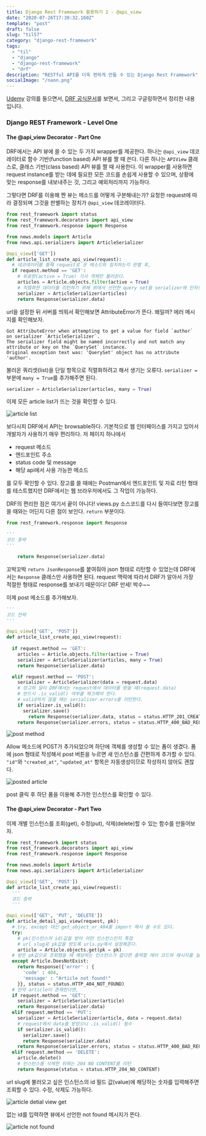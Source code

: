 ```yaml
---
title: Django Rest Framework 활용하기 2 - @api_view
date: "2020-07-26T17:30:32.160Z"
template: "post"
draft: false
slug: "til57"
category: "django-rest-framework"
tags:
  - "til"
  - "django"
  - "django-rest-framework"
  - "drf"
description: "RESTful API를 더욱 편하게 만들 수 있는 Django Rest Framework"
socialImage: "/naon.png"
---
```


[Udemy](https://www.udemy.com/course/the-complete-guide-to-django-rest-framework-and-vue-js/) 강의를 들으면서, [DRF 공식문서](https://www.django-rest-framework.org/api-guide/serializers/)를 보면서, 그리고 구글링하면서 정리한 내용입니다.

### Django REST Framework - Level One
#### The @api_view Decorator - Part One

DRF에서는 API 뷰에 쓸 수 있는 두 가지 wrapper를 제공한다. 하나는 `@api_view` 데코레이터로 함수 기반(function based) API 뷰를 짤 때 쓴다. 다른 하나는 `APIView` 클래스로, 클래스 기반(class based) API 뷰를 짤 때 사용한다. 이 wrapper를 사용하면 request instance를 받는 데에 필요한 모든 코드를 손쉽게 사용할 수 있으며, 상황에 맞는 response를 내보내주는 것, 그리고 예외처리까지 가능하다.

그렇다면 DRF를 이용해 짠 뷰는 메소드를 어떻게 구분해내는가? 요청한 request에 따라 결정되며 그것을 판별하는 장치가 `@api_view` 데코레이터다.

```python
from rest_framework import status
from rest_framework.decorators import api_view
from rest_framework.response import Response

from news.models import Article
from news.api.serializers import ArticleSerializer

@api_view(['GET'])
def article_list_create_api_view(request):
  # 데코레이터를 통해 request로 온 메소드와 일치하는지 판별 후,
  if request.method == 'GET':
    # 유효한(active = True) 기사 객체만 불러온다.
    articles = Article.objects.filter(active = True)
    # 직렬화한 데이터를 리턴하기 위해 위에서 선언한 query set을 serializer에 인자로 넣는다.
    serializer = ArticleSerializer(articles)
    return Response(serializer.data)
```

url을 설정한 뒤 서버를 띄워서 확인해보면 AttributeError가 뜬다. 왜일까? 에러 메시지를 확인해보자.

```
Got AttributeError when attempting to get a value for field `author` on serializer `ArticleSerializer`.
The serializer field might be named incorrectly and not match any attribute or key on the `QuerySet` instance.
Original exception text was: 'QuerySet' object has no attribute 'author'.
```

불러온 쿼리셋(list)을 단일 항목으로 직렬화하려고 해서 생기는 오류다. `serializer =` 부분에 `many = True`를 추가해주면 된다.

```python
serializer = ArticleSerializer(articles, many = True)
```

이제 모든 article list가 뜨는 것을 확인할 수 있다.

![article list](/media/udemy-drf01-article-list.png)

보다시피 DRF에서 API는 browsable하다. 기본적으로 웹 인터페이스를 가지고 있어서 개발자가 사용하기 매우 편리하다. 저 페이지 하나에서

- request 메소드
- 엔드포인트 주소
- status code 및 message
- 해당 api에서 사용 가능한 메소드

를 모두 확인할 수 있다. 장고를 쓸 때에는 Postman에서 엔드포인트 및 자료 리턴 형태를 테스트했지만 DRF에서는 웹 브라우저에서도 그 작업이 가능하다.

DRF의 편리한 점은 여기서 끝이 아니다! views.py 소스코드를 다시 들여다보면 장고를 쓸 때와는 어딘지 다른 점이 보인다. `return` 부분이다.

```python
from rest_framework.response import Response

'''
코드 중략
'''

    return Response(serializer.data)
```

꼬박꼬박 `return JsonResponse`를 붙여줘야 json 형태로 리턴할 수 있었는데 DRF에서는 `Response` 클래스만 사용하면 된다. request 맥락에 따라서 DRF가 알아서 가장 적절한 형태로 response를 보내기 때문이다! DRF 만세! 박수~~

이제 post 메소드를 추가해보자.

```python
'''
코드 전략
'''

@api_view(['GET', 'POST'])
def article_list_create_api_view(request):
    
  if request.method == 'GET':
    articles = Article.objects.filter(active = True)
    serializer = ArticleSerializer(articles, many = True)
    return Response(serializer.data)

  elif request.method == 'POST':
    serializer = ArticleSerializer(data = request.data)
    # 장고와 달리 DRF에서는 request에서 데이터를 받을 때(request.data)
    # 반드시 .is_valid() 여부를 체크해야 한다.
    # valid하지 않을 때는 serializer.errors를 리턴한다.
    if serializer.is_valid():
      serializer.save()
        return Response(serializer.data, status = status.HTTP_201_CREATED)
    return Response(serializer.errors, status = status.HTTP_400_BAD_REQUEST)
```

![post method](/media/udemy-drf02-article-post.png)

Allow 메소드에 POST가 추가되었으며 하단에 객체를 생성할 수 있는 폼이 생겼다. 폼에 json 형태로 작성해서 post 버튼을 누르면 새 인스턴스를 간편하게 추가할 수 있다. `"id"`와 `"created_at"`, `"updated_at"` 항목은 자동생성이므로 작성하지 않아도 괜찮다.

![posted article](/media/udemy-drf03-article-posted.png)

post 클릭 후 하단 폼을 이용해 추가한 인스턴스를 확인할 수 있다.

#### The @api_view Decorator - Part Two
이제 개별 인스턴스를 조회(get), 수정(put), 삭제(delete)할 수 있는 함수를 만들어보자.

```python
from rest_framework import status
from rest_framework.decorators import api_view
from rest_framework.response import Response

from news.models import Article
from news.api.serializers import ArticleSerializer

@api_view(['GET', 'POST'])
def article_list_create_api_view(request):
  '''
  코드 중략
  '''

@api_view(['GET', 'PUT', 'DELETE'])
def article_detail_api_view(request, pk):
  # try, except 대신 get_object_or_404를 import 해서 쓸 수도 있다. 
  try:
    # pk(인스턴스의 id)값을 받아 어떤 인스턴스인지 특정
    # url slug로 pk값을 받도록 urls.py에서 설정해준다.
    article = Article.objects.get(pk = pk)
  # 받은 pk값으로 조회했을 때 해당하는 인스턴스가 없다면 출력할 에러 코드와 메시지를 설정한다.
  except Article.DoesNotExist:
    return Response({'error' : {
      'code' : 404,
      'message' : "Article not found!"
    }}, status = status.HTTP_404_NOT_FOUND)
  # 만약 article이 존재한다면,
  if request.method == 'GET':
    serializer = ArticleSerializer(article)
    return Response(serializer.data)
  elif request.method == 'PUT':
    serializer = ArticleSerializer(article, data = request.data)
    # request에서 data를 받았으니 .is_valid() 필수
    if serializer.is_valid():
      serializer.save()
      return Response(serializer.data)
    return Response(serializer.errors, status = status.HTTP_400_BAD_REQUEST)
  elif request.method == 'DELETE':
    article.delete()
    # 인스턴스를 삭제한 뒤에는 204 NO CONTENT를 리턴
    return Response(status = status.HTTP_204_NO_CONTENT)
```

url slug에 불러오고 싶은 인스턴스의 id 필드 값(value)에 해당하는 숫자를 입력해주면 조회할 수 있다. 수정, 삭제도 가능하다.

![article detial view get](/media/udemy-drf04-article-detail.png)

없는 id를 입력하면 뷰에서 선언한 not found 메시지가 뜬다.

![article not found](/media/udemy-drf05-article-not-found.png)